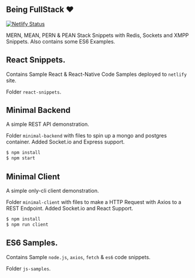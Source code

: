 ## Being FullStack ❤️

[![Netlify Status](https://api.netlify.com/api/v1/badges/83898b48-6971-42a4-95a4-433918cd7021/deploy-status)](https://app.netlify.com/sites/reactsuperexamples/deploys)

MERN, MEAN, PERN &amp; PEAN Stack Snippets with Redis, Sockets and XMPP Snippets. Also contains some ES6 Examples.

## React Snippets.

Contains Sample React & React-Native Code Samples deployed to ```netlify``` site.

Folder ```react-snippets```. 

## Minimal Backend 

A simple REST API demonstration. 

Folder ```minimal-backend``` with files to spin up a mongo and postgres container. 
Added Socket.io and Express support. 

```bash
$ npm install 
$ npm start
```

## Minimal Client

A simple only-cli client demonstration. 

Folder ```minimal-client``` with files to make a HTTP Request with Axios to a REST Endpoint. 
Added Socket.io and React Support. 

```bash
$ npm install 
$ npm run client
```
## ES6 Samples.

Contains Sample ```node.js```, ```axios```, ```fetch``` & ```es6``` code snippets.

Folder ```js-samples```. 